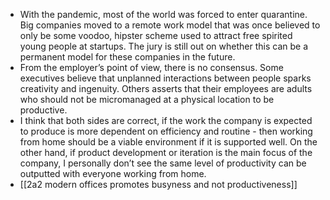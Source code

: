 - With the pandemic, most of the world was forced to enter quarantine. Big companies moved to a remote work model that was once believed to only be some voodoo, hipster scheme used to attract free spirited young people at startups. The jury is still out on whether this can be a permanent model for these companies in the future.
- From the employer’s point of view, there is no consensus. Some executives believe that unplanned interactions between people sparks creativity and ingenuity. Others asserts that their employees are adults who should not be micromanaged at a physical location to be productive.
- I think that both sides are correct, if the work the company is expected to produce is more dependent on efficiency and routine - then working from home should be a viable environment if it is supported well. On the other hand, if product development or iteration is the main focus of the company, I personally don’t see the same level of productivity can be outputted with everyone working from home.
- [[2a2 modern offices promotes busyness and not productiveness]]
